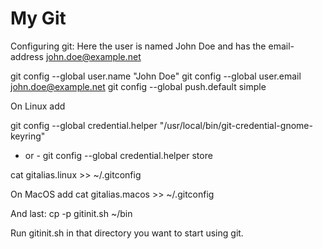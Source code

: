 # My Git

Configuring git:
Here the user is named John Doe and has the email-address john.doe@example.net

git config --global user.name "John Doe"
git config --global user.email john.doe@example.net
git config --global push.default simple

On Linux add

git config --global credential.helper "/usr/local/bin/git-credential-gnome-keyring"
- or -
git config --global credential.helper store

cat gitalias.linux >> ~/.gitconfig

On MacOS add
cat gitalias.macos >> ~/.gitconfig


And last:
cp -p gitinit.sh ~/bin


Run gitinit.sh in that directory you want to start using git.

